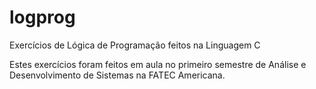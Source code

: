 # logprog
Exercícios de Lógica de Programação feitos na Linguagem C

Estes exercícios foram feitos em aula no primeiro semestre de Análise e Desenvolvimento de Sistemas na FATEC Americana.
